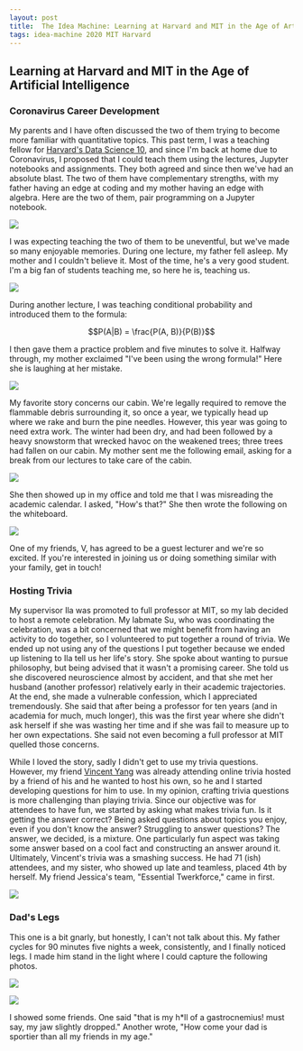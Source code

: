 ```yaml
---
layout: post
title:  The Idea Machine: Learning at Harvard and MIT in the Age of Artificial Intelligence 
tags: idea-machine 2020 MIT Harvard
---
```


## Learning at Harvard and MIT in the Age of Artificial Intelligence

### Coronavirus Career Development

My parents and I have often discussed the two of them trying to become more familiar with
quantitative topics. This past term, I was a teaching fellow for 
[Harvard's Data Science 10](https://github.com/stat10), and since I'm back at 
home due to Coronavirus, I proposed that I could teach them using the lectures, 
Jupyter notebooks and assignments. They both agreed and since then we've had an absolute
blast. The two of them have complementary strengths, with my father having an edge at 
coding and my mother having an edge with algebra. Here are the two of them, pair
programming on a Jupyter notebook.

![](../_private_posts/20200530-idea-machine/datascience_1.jpg) 

I was expecting teaching the two of them to be uneventful, but
we've made so many enjoyable memories. During one lecture, my father fell asleep.
My mother and I couldn't believe it. Most of the time, he's a very good student.
I'm a big fan of students teaching me, so here he is, teaching us.

![](../_private_posts/20200530-idea-machine/datascience_3.jpg)

During another lecture, I was teaching conditional probability and introduced them
to the formula:

$$P(A|B) = \frac{P(A, B)}{P(B)}$$

I then gave them a practice problem and five minutes to solve it. Halfway through, my
mother exclaimed "I've been using the wrong formula!" Here she is laughing at her
mistake.

![](../_private_posts/20200530-idea-machine/datascience_2.jpg)

My favorite story concerns our cabin. We're legally required to remove the flammable
debris surrounding it, so once a year, we typically head up where we rake and burn
the pine needles. However, this year was going to need extra work. The winter had 
been dry, and had been followed by a heavy snowstorm that wrecked havoc on the
weakened trees; three trees had fallen on our cabin. My mother sent me the following
email, asking for a break from our lectures to take care of the cabin.

![](../_private_posts/20200530-idea-machine/datascience_5.png) 

She then showed up in my office and told me that I was misreading the academic
calendar. I asked, "How's that?" She then wrote the following on the whiteboard.

![](../_private_posts/20200530-idea-machine/datascience_4.jpg)

One of my friends, V, has agreed to be a guest lecturer and we're so excited.
If you're interested in joining us or doing something similar with your family,
get in touch!

### Hosting Trivia

My supervisor Ila was promoted to full professor at MIT, so my lab decided to
host a remote celebration. My labmate Su, who was coordinating the celebration,
was a bit concerned that we might benefit from having an activity to do
together, so I volunteered to put together a round of trivia. We ended up not
using any of the questions I put together because we ended up listening to Ila
tell us her life's story. She spoke about wanting to pursue philosophy, but 
being advised that it wasn't a promising career. She told us she discovered
neuroscience almost by accident, and that she met her husband (another professor)
relatively early in their academic trajectories. At the end, she made a 
vulnerable confession, which I appreciated tremendously. She said that after
being a professor for ten years (and in academia for much, much longer), this
was the first year where she didn't ask herself if she was wasting her time
and if she was fail to measure up to her own expectations. She said not even
becoming a full professor at MIT quelled those concerns.

While I loved the story, sadly I didn't get to use my trivia questions. However,
my friend [Vincent Yang](https://www.yangvincent.com/) was already attending online 
trivia hosted by a friend of his and he wanted to host his own, so he and I started
developing questions for him to use. In my opinion, crafting trivia questions is
more challenging than playing trivia. Since our objective was for attendees to have
fun, we started by asking what makes trivia fun. Is it getting the answer correct?
Being asked questions about topics you enjoy, even if you don't know the answer? 
Struggling to answer questions? The answer, we decided, is a mixture. One particularly
fun aspect was taking some answer based on a cool fact and constructing an answer
around it. Ultimately, Vincent's trivia was a smashing success. He had 71 (ish)
attendees, and my sister, who showed up late and teamless, placed 4th by herself.
My friend Jessica's team, "Essential Twerkforce," came in first.

![](../_private_posts/20200530-idea-machine/vincent_trivia.png)


### Dad's Legs

This one is a bit gnarly, but honestly, I can't not talk about this. My father 
cycles for 90 minutes five nights a week, consistently, and I finally noticed
legs. I made him stand in the light where I could capture the following photos.

![](../_private_posts/20200530-idea-machine/dads_legs_1.jpg)

![](assets/20200530_idea_machine/dads_legs_2.jpg)

I showed some friends. One said "that is my h*ll of a gastrocnemius! must say,
 my jaw slightly dropped." Another wrote, "How come your dad is sportier than
 all my friends in my age."